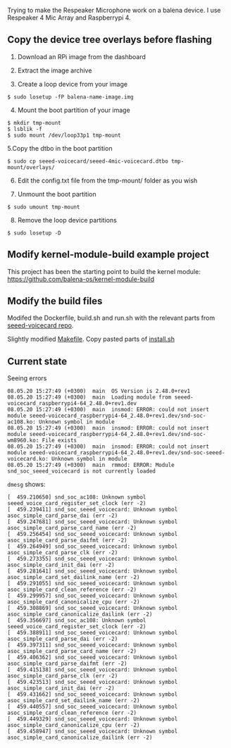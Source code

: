 Trying to make the Respeaker Microphone work on a balena device. I use Respeaker 4 Mic Array and Raspberrypi 4.

## Copy the device tree overlays before flashing
1. Download an RPi image from the dashboard

2. Extract the image archive

3. Create a loop device from your image
```shell
$ sudo losetup -fP balena-name-image.img
```

4. Mount the boot partition of your image
```shell
$ mkdir tmp-mount
$ lsblik -f
$ sudo mount /dev/loop33p1 tmp-mount
```

5.Copy the dtbo in the boot partition
```shell
$ sudo cp seeed-voicecard/seeed-4mic-voicecard.dtbo tmp-mount/overlays/
```

6. Edit the config.txt file from the tmp-mount/ folder as you wish

7. Unmount the boot partition
```shell
$ sudo umount tmp-mount
```

8. Remove the loop device partitions
```shell
$ sudo losetup -D
```

## Modify kernel-module-build example project
This project has been the starting point to build the kernel module: https://github.com/balena-os/kernel-module-build

## Modify the build files
Modifed the Dockerfile, build.sh and run.sh with the relevant parts from [seeed-voicecard repo](https://github.com/respeaker/seeed-voicecard).

Slightly modified [Makefile](./seeed-voicecard/Makefile).
Copy pasted parts of [install.sh](./seeed-voicecard/install.sh)

## Current state

Seeing errors
```
08.05.20 15:27:49 (+0300)  main  OS Version is 2.48.0+rev1
08.05.20 15:27:49 (+0300)  main  Loading module from seeed-voicecard_raspberrypi4-64_2.48.0+rev1.dev
08.05.20 15:27:49 (+0300)  main  insmod: ERROR: could not insert module seeed-voicecard_raspberrypi4-64_2.48.0+rev1.dev/snd-soc-ac108.ko: Unknown symbol in module
08.05.20 15:27:49 (+0300)  main  insmod: ERROR: could not insert module seeed-voicecard_raspberrypi4-64_2.48.0+rev1.dev/snd-soc-wm8960.ko: File exists
08.05.20 15:27:49 (+0300)  main  insmod: ERROR: could not insert module seeed-voicecard_raspberrypi4-64_2.48.0+rev1.dev/snd-soc-seeed-voicecard.ko: Unknown symbol in module
08.05.20 15:27:49 (+0300)  main  rmmod: ERROR: Module snd_soc_seeed_voicecard is not currently loaded
```

`dmesg` shows:
```
[  459.210650] snd_soc_ac108: Unknown symbol seeed_voice_card_register_set_clock (err -2)
[  459.239411] snd_soc_seeed_voicecard: Unknown symbol asoc_simple_card_parse_dai (err -2)
[  459.247681] snd_soc_seeed_voicecard: Unknown symbol asoc_simple_card_parse_card_name (err -2)
[  459.256454] snd_soc_seeed_voicecard: Unknown symbol asoc_simple_card_parse_daifmt (err -2)
[  459.264949] snd_soc_seeed_voicecard: Unknown symbol asoc_simple_card_parse_clk (err -2)
[  459.273355] snd_soc_seeed_voicecard: Unknown symbol asoc_simple_card_init_dai (err -2)
[  459.281641] snd_soc_seeed_voicecard: Unknown symbol asoc_simple_card_set_dailink_name (err -2)
[  459.291055] snd_soc_seeed_voicecard: Unknown symbol asoc_simple_card_clean_reference (err -2)
[  459.299957] snd_soc_seeed_voicecard: Unknown symbol asoc_simple_card_canonicalize_cpu (err -2)
[  459.308869] snd_soc_seeed_voicecard: Unknown symbol asoc_simple_card_canonicalize_dailink (err -2)
[  459.356697] snd_soc_ac108: Unknown symbol seeed_voice_card_register_set_clock (err -2)
[  459.388911] snd_soc_seeed_voicecard: Unknown symbol asoc_simple_card_parse_dai (err -2)
[  459.397311] snd_soc_seeed_voicecard: Unknown symbol asoc_simple_card_parse_card_name (err -2)
[  459.406362] snd_soc_seeed_voicecard: Unknown symbol asoc_simple_card_parse_daifmt (err -2)
[  459.415138] snd_soc_seeed_voicecard: Unknown symbol asoc_simple_card_parse_clk (err -2)
[  459.423513] snd_soc_seeed_voicecard: Unknown symbol asoc_simple_card_init_dai (err -2)
[  459.431662] snd_soc_seeed_voicecard: Unknown symbol asoc_simple_card_set_dailink_name (err -2)
[  459.440557] snd_soc_seeed_voicecard: Unknown symbol asoc_simple_card_clean_reference (err -2)
[  459.449329] snd_soc_seeed_voicecard: Unknown symbol asoc_simple_card_canonicalize_cpu (err -2)
[  459.458947] snd_soc_seeed_voicecard: Unknown symbol asoc_simple_card_canonicalize_dailink (err -2)
```
